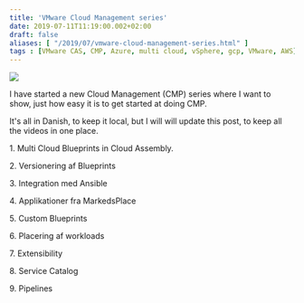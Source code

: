 ```yaml
---
title: 'VMware Cloud Management series'
date: 2019-07-11T11:19:00.002+02:00
draft: false
aliases: [ "/2019/07/vmware-cloud-management-series.html" ]
tags : [VMware CAS, CMP, Azure, multi cloud, vSphere, gcp, VMware, AWS]
---
```


[![](https://cloud.healthcareitnews.com/sites/cloud/files/iStock-502462262_1.jpg)](https://cloud.healthcareitnews.com/sites/cloud/files/iStock-502462262_1.jpg)

  

I have started a new Cloud Management (CMP) series where I want to show, just how easy it is to get started at doing CMP.

  

It's all in Danish, to keep it local, but I will will update this post, to keep all the videos in one place.

  

  

  

1\. Multi Cloud Blueprints in Cloud Assembly.

  

  

2\. Versionering af Blueprints  

3\. Integration med Ansible  

4\. Applikationer fra MarkedsPlace  

5\. Custom Blueprints  

6\. Placering af workloads  

7\. Extensibility

8\. Service Catalog  

9\. Pipelines